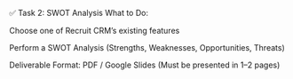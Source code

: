 ✅ Task 2: SWOT Analysis What to Do:

Choose one of Recruit CRM’s existing features

Perform a SWOT Analysis (Strengths, Weaknesses, Opportunities, Threats)

Deliverable Format: PDF / Google Slides (Must be presented in 1–2 pages)
